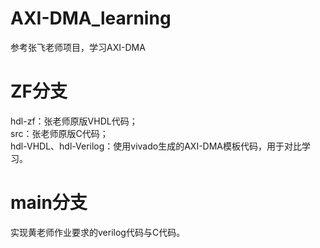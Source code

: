 # AXI-DMA_learning
参考张飞老师项目，学习AXI-DMA
# ZF分支
hdl-zf：张老师原版VHDL代码；  
src：张老师原版C代码；  
hdl-VHDL、hdl-Verilog：使用vivado生成的AXI-DMA模板代码，用于对比学习。
# main分支
实现黄老师作业要求的verilog代码与C代码。
